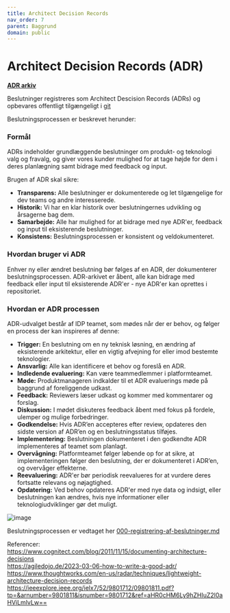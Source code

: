 ```yaml
---
title: Architect Decision Records
nav_order: 7
parent: Baggrund
domain: public
---
```


# Architect Decision Records (ADR)

**[ADR arkiv](https://github.com/test-jppolitikenshus/internal-developer-platform/tree/main/architecture-decision-records)**

Beslutninger registreres som Architect Descision Records (ADRs) og opbevares offentligt tilgængeligt i [git](https://github.com/test-jppolitikenshus/internal-developer-platform/tree/main/architecture-decision-records)

Beslutningsprocessen er beskrevet herunder:

### **Formål**

ADRs indeholder grundlæggende beslutninger om produkt- og teknologi valg og fravalg, og giver vores 
kunder mulighed for at tage højde for dem i deres planlægning samt bidrage med feedback og input.

Brugen af ADR skal sikre:  
- **Transparens:** Alle beslutninger er dokumenterede og let tilgængelige for dev teams og andre interesserede.
- **Historik:** Vi har en klar historik over beslutningernes udvikling og årsagerne bag dem.
- **Samarbejde:** Alle har mulighed for at bidrage med nye ADR'er, feedback og input til eksisterende beslutninger.
- **Konsistens:** Beslutningsprocessen er konsistent og veldokumenteret.

### **Hvordan bruger vi ADR**

Enhver ny eller ændret beslutning bør følges af en ADR, der dokumenterer beslutningsprocessen.
ADR-arkivet er åbent, alle kan bidrage med feedback eller input til eksisterende ADR'er - nye ADR'er kan oprettes i repositoriet. 

### **Hvordan er ADR processen** 

ADR-udvalget består af IDP teamet, som mødes når der er behov, og følger en process der kan inspireres af denne: 

- **Trigger:** En beslutning om en ny teknisk løsning, en ændring af eksisterende arkitektur, eller en vigtig afvejning for eller imod bestemte teknologier.
- **Ansvarlig:** Alle kan identificere et behov og foreslå en ADR.
- **Indledende evaluering:** Kan være teammedlemmer i platformteamet.
- **Møde:** Produktmanageren indkalder til et ADR evaluerings møde på baggrund af foreliggende udkast.
- **Feedback:** Reviewers læser udkast og kommer med kommentarer og forslag.
- **Diskussion:** I mødet diskuteres feedback åbent med fokus på fordele, ulemper og mulige forbedringer.
- **Godkendelse:** Hvis ADR’en accepteres efter review, opdateres den sidste version af ADR’en og en beslutningsstatus tilføjes.
- **Implementering:** Beslutningen dokumenteret i den godkendte ADR implementeres af teamet som planlagt.
- **Overvågning:** Platformteamet følger løbende op for at sikre, at implementeringen følger den beslutning, der er dokumenteret i ADR’en, og overvåger effekterne.
- **Reevaluering:** ADR'er bør periodisk reevalueres for at vurdere deres fortsatte relevans og nøjagtighed.
- **Opdatering:** Ved behov opdateres ADR'er med nye data og indsigt, eller beslutningen kan ændres, hvis nye informationer eller teknologiudviklinger gør det muligt.

![image](https://github.com/user-attachments/assets/fb38dae1-41fc-462b-836f-d2fb77862f5b)

Beslutningsprocessen er vedtaget her [000-registrering-af-beslutninger.md](https://github.com/test-jppolitikenshus/internal-developer-platform/blob/main/architecture-decision-records/000-registrering-af-beslutninger.md)

Referencer:   
https://www.cognitect.com/blog/2011/11/15/documenting-architecture-decisions    
https://agiledojo.de/2023-03-06-how-to-write-a-good-adr/   
https://www.thoughtworks.com/en-us/radar/techniques/lightweight-architecture-decision-records   
https://ieeexplore.ieee.org/ielx7/52/9801712/09801811.pdf?tp=&arnumber=9801811&isnumber=9801712&ref=aHR0cHM6Ly9hZHIuZ2l0aHViLmlvLw==   
